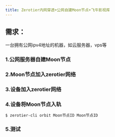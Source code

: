 ```yaml
---
title: Zerotier内网穿透+公网自建Moon节点+飞牛影视库
---
```


## 需求：
一台拥有公网ipv4地址的机器，如云服务器，vps等

### 1.公网服务器自建Moon节点

### 2.Moon节点加入zerotier网络

### 3.设备加入zerotier网络

### 4.设备将Moon节点入轨
``` bash
$ zerotier-cli orbit Moon节点ID Moon节点ID
```

### 5.测试

